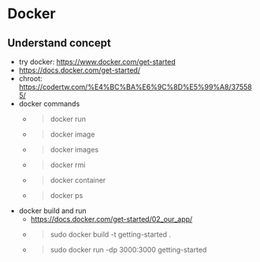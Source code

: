 # Docker 
## Understand concept
- try docker: https://www.docker.com/get-started
- https://docs.docker.com/get-started/ 
- chroot: https://codertw.com/%E4%BC%BA%E6%9C%8D%E5%99%A8/375585/
- docker commands 
    - > docker run 
    - > docker image
    - > docker images 
    - > docker rmi
    - > docker container
    - > docker ps 
- docker build and run 
    - https://docs.docker.com/get-started/02_our_app/
    - > sudo docker build -t getting-started .
    - > sudo docker run -dp 3000:3000 getting-started

